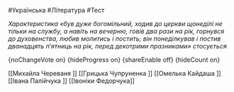 #Українська #Література #Тест

*Характеристика «був дуже богомільний, ходив до церкви щонеділі не тільки на службу, а навіть на вечерню, говів два рази на рік, горнувся до духовенства, любив молитись і постить; він понеділкував і постив дванадцять п’ятниць на рік, перед декотрими празниками» стосується*

{noChangeVote on}
{hideProgress on}
{shareEnable off}
{hideCount on}

[[Михайла Череваня ]]
[[Грицька Чупруненка ]]
[[Омелька Кайдаша ]]
[[Івана Палійчука ]]
[[Івоніки Федорчука]]
